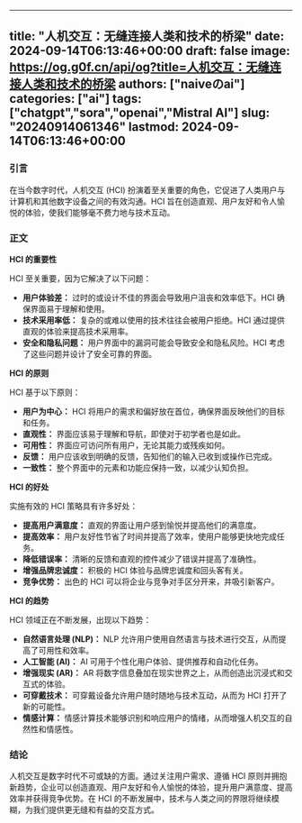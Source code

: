 
---
title: "人机交互：无缝连接人类和技术的桥梁"
date: 2024-09-14T06:13:46+00:00
draft: false
image: https://og.g0f.cn/api/og?title=人机交互：无缝连接人类和技术的桥梁
authors: ["naiveのai"]
categories: ["ai"]
tags: ["chatgpt","sora","openai","Mistral AI"]
slug: "20240914061346"
lastmod: 2024-09-14T06:13:46+00:00
---
### 引言

在当今数字时代，人机交互 (HCI) 扮演着至关重要的角色，它促进了人类用户与计算机和其他数字设备之间的有效沟通。HCI 旨在创造直观、用户友好和令人愉悦的体验，使我们能够毫不费力地与技术互动。

### 正文

**HCI 的重要性**

HCI 至关重要，因为它解决了以下问题：

- **用户体验差：** 过时的或设计不佳的界面会导致用户沮丧和效率低下。HCI 确保界面易于理解和使用。
- **技术采用率低：** 复杂的或难以使用的技术往往会被用户拒绝。HCI 通过提供直观的体验来提高技术采用率。
- **安全和隐私问题：** 用户界面中的漏洞可能会导致安全和隐私风险。HCI 考虑了这些问题并设计了安全可靠的界面。

**HCI 的原则**

HCI 基于以下原则：

- **用户为中心：** HCI 将用户的需求和偏好放在首位，确保界面反映他们的目标和任务。
- **直观性：** 界面应该易于理解和导航，即使对于初学者也是如此。
- **可用性：** 界面应可访问所有用户，无论其能力或残疾如何。
- **反馈：** 用户应该收到明确的反馈，告知他们的输入已收到或操作已完成。
- **一致性：** 整个界面中的元素和功能应保持一致，以减少认知负担。

**HCI 的好处**

实施有效的 HCI 策略具有许多好处：

- **提高用户满意度：** 直观的界面让用户感到愉悦并提高他们的满意度。
- **提高效率：** 用户友好性节省了时间并提高了效率，使用户能够更快地完成任务。
- **降低错误率：** 清晰的反馈和直观的控件减少了错误并提高了准确性。
- **增强品牌忠诚度：** 积极的 HCI 体验与品牌忠诚度和回头客有关。
- **竞争优势：** 出色的 HCI 可以将企业与竞争对手区分开来，并吸引新客户。

**HCI 的趋势**

HCI 领域正在不断发展，出现以下趋势：

- **自然语言处理 (NLP)：** NLP 允许用户使用自然语言与技术进行交互，从而提高了可用性和效率。
- **人工智能 (AI)：** AI 可用于个性化用户体验、提供推荐和自动化任务。
- **增强现实 (AR)：** AR 将数字信息叠加在现实世界之上，从而创造出沉浸式和交互式的体验。
- **可穿戴技术：** 可穿戴设备允许用户随时随地与技术互动，从而为 HCI 打开了新的可能性。
- **情感计算：** 情感计算技术能够识别和响应用户的情绪，从而增强人机交互的自然性和情感性。

### 结论

人机交互是数字时代不可或缺的方面。通过关注用户需求、遵循 HCI 原则并拥抱新趋势，企业可以创造直观、用户友好和令人愉悦的体验，提升用户满意度、提高效率并获得竞争优势。在 HCI 的不断发展中，技术与人类之间的界限将继续模糊，为我们提供更无缝和有益的交互方式。
